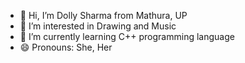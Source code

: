 - 👋 Hi, I’m Dolly Sharma from Mathura, UP
- 👀 I’m interested in Drawing and Music
- 🌱 I’m currently learning C++ programming language 
- 😄 Pronouns: She, Her

<!---
DOLLY8546/DOLLY8546 is a ✨ special ✨ repository because
its `README.md` (this file) appears on your GitHub profile.
You can click the Preview link to take a look at your changes.
--->
